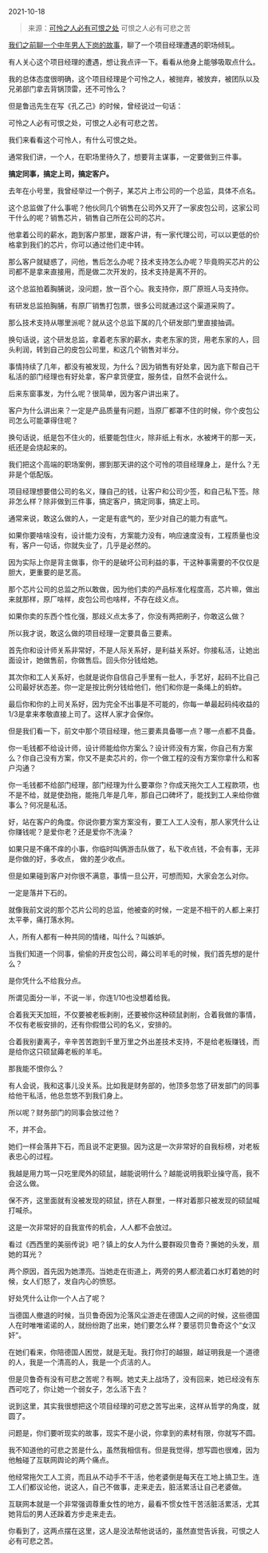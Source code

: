 2021-10-18

> 来源：[可怜之人必有可恨之处](http://mp.weixin.qq.com/s?__biz=MzU0MjYwNDU2Mw==&mid=2247501644&idx=2&sn=ae15fd09e67bde2d5c4c9fb188313420&chksm=fb1aab30cc6d2226735b4f39b607a6cdabf657c287fd3676139fc84e249e87f7bc4ad99ec85c&scene=27#wechat_redirect)
> 可恨之人必有可悲之苦

[我们之前聊一个中年男人下岗的故事](http://mp.weixin.qq.com/s?__biz=MzU0MjYwNDU2Mw==&mid=2247501643&idx=2&sn=070008d66c8147946dd1997c35f56953&chksm=fb1aab37cc6d2221ddbc63cf748eb6ab5201042f634e5c574c3907ff3e9629602f654a9d8c5c&scene=21#wechat_redirect)，聊了一个项目经理遭遇的职场倾轧。

  

有人关心这个项目经理的遭遇，想让我点评一下。看看从他身上能够吸取点什么。

  

我的总体态度很明确，这个项目经理是个可怜之人，被抛弃，被放弃，被团队以及兄弟部门拿去背锅顶雷，还不可怜么？  

  

但是鲁迅先生在写《孔乙己》的时候，曾经说过一句话：  

  

可怜之人必有可恨之处，可恨之人必有可悲之苦。

  

我们来看看这个可怜人，有什么可恨之处。  

  

通常我们讲，一个人，在职场里待久了，想要背主谋事，一定要做到三件事。  

  

 **搞定同事，搞定上司，搞定客户。**

  

去年在小号里，我曾经举过一个例子，某芯片上市公司的一个总监，具体不点名。  

  

这个总监做了什么事呢？他伙同几个销售在公司外又开了一家皮包公司，这家公司干什么的呢？销售芯片，销售自己所在公司的芯片。

  

他拿着公司的薪水，跑到客户那里，跟客户讲，有一家代理公司，可以以更低的价格拿到我们的芯片，你可以通过他们走中转。

  

那么客户就疑惑了，问他，售后怎么办呢？技术支持怎么办呢？毕竟购买芯片的公司都不是拿来直接用，而是做二次开发的，技术支持是离不开的。

  

这个总监拍着胸脯说，没问题，放一百个心。我支持你，原厂原班人马支持你。

  

有研发总监拍胸脯，有原厂销售打包票，很多公司就通过这个渠道采购了。  

  

那么技术支持从哪里派呢？就从这个总监下属的几个研发部门里直接抽调。

  

换句话说，这个研发总监，拿着老东家的薪水，卖老东家的货，用老东家的人，回头利润，转到自己的皮包公司里，和这几个销售对半分。

  

事情持续了几年，都没有被发现，为什么？因为销售有好处拿，因为底下帮自己干私活的部门经理也有好处拿，客户拿货便宜，服务佳，自然不会说什么。  

  

后来东窗事发，为什么呢？很简单，因为客户讲出来了。  

  

客户为什么讲出来？一定是产品质量有问题，当原厂都罩不住的时候，你个皮包公司怎么可能罩得住呢？

  

换句话说，纸是包不住火的，纸要能包住火，除非纸上有水，水被烤干的那一天，纸还是会烧起来的。  

  

我们把这个高端的职场案例，挪到那天讲的这个可怜的项目经理身上，是什么？无非是个低配版。  

  

项目经理想要借公司的名义，赚自己的钱，让客户和公司少签，和自己私下签。除非怎么样？除非做到三件事，搞定客户，搞定同事，搞定上司。  

  

通常来说，敢这么做的人，一定是有底气的，至少对自己的能力有底气。

  

如果你要啥啥没有，设计能力没有，方案能力没有，响应速度没有，工程质量也没有，客户一句话，你就失业了，几乎是必然的。  

  

因为实际上你是背主做事，你干的是破坏公司利益的事，干这种事需要的不仅仅是胆大，更重要的是艺高。

  

那个芯片公司的总监之所以敢做，因为他们卖的产品标准化程度高，芯片嘛，做出来就那样，原厂啥样，皮包公司也啥样，不存在歧义点。  

  

如果你卖的东西个性化强，那歧义点太多了，你没有两把刷子，你敢这么做？

  

所以我才说，敢这么做的项目经理一定要具备三要素。  

  

首先你和设计师关系非常好，不是人际关系好，是利益关系好。你接私活，让她出面设计，她做售前，你做售后。回头你分钱给她。

  

其次你和工人关系好，也就是说你自信自己手里有一批人，手艺好，起码不比自己公司最好状态差。你一定是按比例分钱给他们，他们和你是一条绳上的蚂蚱。  

  

最后你和你的上司关系好，因为完全不出事是不可能的，你每一单最起码纯收益的1/3是拿来孝敬直接上司了。这样人家才会保你。

  

但是我们看一下，前文中那个项目经理，他三要素具备哪一点？哪一点都不具备。

  

你一毛钱都不给设计师，设计师能给你方案么？设计师没有方案，你自己有方案么？你自己没有方案，你又不是卖芯片的，你一个做工程的没有方案你拿什么和客户沟通？  

  

你一毛钱都不给部门经理，部门经理为什么要罩你？你成天拖欠工人工程款项，也不是不给，就是使劲拖，能拖几年是几年，那自己口碑坏了，能找到工人来给你做事么？何况是私活。

  

好，站在客户的角度。你说你要方案方案没有，要工人工人没有，那人家凭什么让你赚钱呢？是爱你老？还是爱你不洗澡？

  

如果只是不痛不痒的小事，你临时叫俩游击队做了，私下收点钱，不会有事，无非是你做的好，多收点， 做的差少收点。

  

但是如果碰到客户对你很不满意，事情一旦公开，可想而知，大家会怎么对你。

  

一定是落井下石的。  

  

就像我前文说的那个芯片公司的总监，他被查的时候，一定是不相干的人都上来打太平拳，痛打落水狗。  

  

人，所有人都有一种共同的情绪，叫什么？叫嫉妒。  

  

当我们知道一个同事，偷偷的开皮包公司，薅公司羊毛的时候，我们首先想的是什么？

  

是你凭什么不给我分点。

  

所谓见面分一半，不说一半，你连1/10也没想着给我。

  

合着我天天加班，不仅要被老板剥削，还要被你这种硕鼠剥削，合着我做的事情，不仅有老板安排的，还有你假借公司的名义，安排的。

  

合着我别妻离子，辛辛苦苦跑到千里万里之外出差技术支持，不是给老板赚钱，而是给你这只硕鼠薅老板的羊毛。

  

那我能不恨你么？

  

有人会说，我和这事儿没关系。比如我是财务部的，他顶多忽悠了研发部门的同事给他干私活，他总忽悠不到我们身上。  

  

所以呢？财务部门的同事会放过他？  

  

不，并不会。

  

她们一样会落井下石，而且说不定更狠。因为这是一次非常好的自我标榜，对老板表忠心的过程。  

  

我越是用力骂一只吃里爬外的硕鼠，越能说明什么？越能说明我职业操守高，我不会这么做。  

  

保不齐，这里面就有没被发现的硕鼠，挤在人群里，一样对着那只被发现的硕鼠喊打喊杀。  

  

这是一次非常好的自我宣传的机会，人人都不会放过。

  

看过《西西里的美丽传说》吧？镇上的女人为什么要群殴贝鲁奇？撕她的头发，扇她的耳光？

  

两个原因，首先因为她漂亮。当她走在街道上，两旁的男人都流着口水盯着她的时候，女人们怒了，发自内心的愤怒。

  

好处凭什么让你一个人占了呢？  

  

当德国人撤退的时候，当贝鲁奇因为沦落风尘游走在德国人之间的时候，这些德国人在时唯唯诺诺的人，就纷纷跑了出来，她们要怎么样？要惩罚贝鲁奇这个“女汉奸”。

  

在她们看来，你陪德国人困觉，就是无耻。我打你打的越狠，越证明我是一个道德的人，我是一个清高的人，我是一个贞洁的人。  

  

但是贝鲁奇有没有可悲之苦呢？有啊。她丈夫上战场了，没有回来，她已经没有东西可吃了，你让她一个弱女子，怎么活下去？

  

说到这里，其实我很想把这个项目经理的可悲之苦写出来，这样从哲学的角度，就圆了。  

  

问题是，你们要听现实的故事，现实不是小说，你拿到的素材有限，你就写不圆。

  

我不知道他的可悲之苦是什么，虽然我相信有。但是我觉得，想写圆也很难，因为他触碰了互联网舆论的两个痛点。  

  

他经常拖欠工人工资，而且从不动手不干活，他老婆倒是每天在工地上搞卫生。连工人们都议论他，说这人，自己不做事，走来走去，脏活累活让自己老婆做。

  

互联网本就是一个非常强调尊重女性的地方，最看不惯女性干苦活脏活累活，尤其她背后的男人还跺着方步走来走去。

  

你看到了，这两点摆在这里，这人是没法帮他说话的，虽然直觉告诉我，可恨之人必有可悲之苦。

